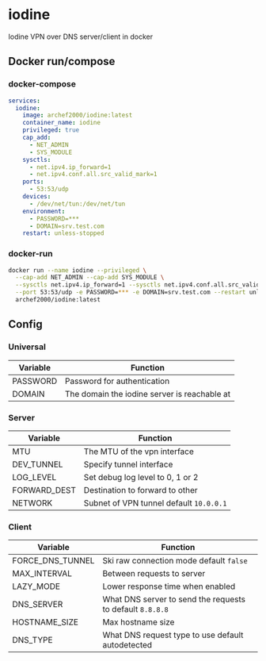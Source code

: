 # iodine
Iodine VPN over DNS server/client in docker
## Docker run/compose
### docker-compose
```yaml
services:
  iodine:
    image: archef2000/iodine:latest
    container_name: iodine
    privileged: true
    cap_add:
      - NET_ADMIN
      - SYS_MODULE
    sysctls:
      - net.ipv4.ip_forward=1
      - net.ipv4.conf.all.src_valid_mark=1
    ports:
      - 53:53/udp
    devices:
      - /dev/net/tun:/dev/net/tun
    environment:
      - PASSWORD=***
      - DOMAIN=srv.test.com
    restart: unless-stopped
```
### docker-run
```bash
docker run --name iodine --privileged \
  --cap-add NET_ADMIN --cap-add SYS_MODULE \
  --sysctls net.ipv4.ip_forward=1 --sysctls net.ipv4.conf.all.src_valid_mark=1 \
  --port 53:53/udp -e PASSWORD=*** -e DOMAIN=srv.test.com --restart unless-stopped \
  archef2000/iodine:latest
```

## Config
### Universal
| Variable | Function |
| -------- | -------- |
| PASSWORD | Password for authentication |
| DOMAIN | The domain the iodine server is reachable at |

### Server
| Variable | Function |
| -------- | -------- |
| MTU | The MTU of the vpn interface |
| DEV_TUNNEL | Specify tunnel interface |
| LOG_LEVEL | Set debug log level to 0, 1 or 2 |
| FORWARD_DEST | Destination to forward to other |
| NETWORK | Subnet of VPN tunnel default `10.0.0.1` |

### Client
| Variable | Function |
| -------- | -------- |
| FORCE_DNS_TUNNEL | Ski raw connection mode default `false` |
| MAX_INTERVAL | Between requests to server |
| LAZY_MODE | Lower response time when enabled |
| DNS_SERVER | What DNS server to  send the requests to default `8.8.8.8` |
| HOSTNAME_SIZE | Max hostname size |
| DNS_TYPE | What DNS request type to use default autodetected |

